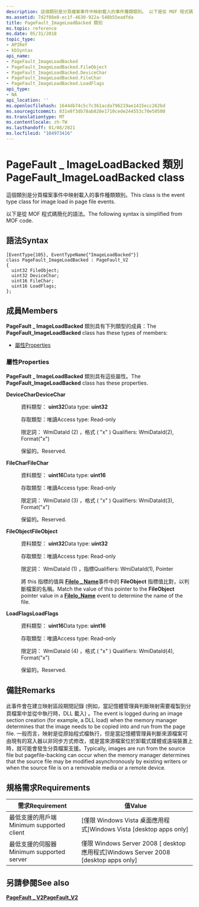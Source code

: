 ```yaml
---
description: 這個類別是分頁檔案事件中映射載入的事件種類類別。 以下是從 MOF 程式碼簡化的語法。
ms.assetid: 7d2f08e8-ec1f-4630-922a-548b55eadfda
title: PageFault_ImageLoadBacked 類別
ms.topic: reference
ms.date: 05/31/2018
topic_type:
- APIRef
- kbSyntax
api_name:
- PageFault_ImageLoadBacked
- PageFault_ImageLoadBacked.FileObject
- PageFault_ImageLoadBacked.DeviceChar
- PageFault_ImageLoadBacked.FileChar
- PageFault_ImageLoadBacked.LoadFlags
api_type:
- NA
api_location: ''
ms.openlocfilehash: 1644db74c5c7c361acda796219ae1415ecc262bd
ms.sourcegitcommit: 831e8f3db78ab820e1710cede244553c70e50500
ms.translationtype: MT
ms.contentlocale: zh-TW
ms.lasthandoff: 01/08/2021
ms.locfileid: "104973416"
---
```

# <a name="pagefault_imageloadbacked-class"></a><span data-ttu-id="84fe4-104">PageFault \_ ImageLoadBacked 類別</span><span class="sxs-lookup"><span data-stu-id="84fe4-104">PageFault\_ImageLoadBacked class</span></span>

<span data-ttu-id="84fe4-105">這個類別是分頁檔案事件中映射載入的事件種類類別。</span><span class="sxs-lookup"><span data-stu-id="84fe4-105">This class is the event type class for image load in page file events.</span></span>

<span data-ttu-id="84fe4-106">以下是從 MOF 程式碼簡化的語法。</span><span class="sxs-lookup"><span data-stu-id="84fe4-106">The following syntax is simplified from MOF code.</span></span>

## <a name="syntax"></a><span data-ttu-id="84fe4-107">語法</span><span class="sxs-lookup"><span data-stu-id="84fe4-107">Syntax</span></span>

``` syntax
[EventType{105}, EventTypeName{"ImageLoadBacked"}]
class PageFault_ImageLoadBacked : PageFault_V2
{
  uint32 FileObject;
  uint32 DeviceChar;
  uint16 FileChar;
  uint16 LoadFlags;
};
```

## <a name="members"></a><span data-ttu-id="84fe4-108">成員</span><span class="sxs-lookup"><span data-stu-id="84fe4-108">Members</span></span>

<span data-ttu-id="84fe4-109">**PageFault \_ ImageLoadBacked** 類別具有下列類型的成員：</span><span class="sxs-lookup"><span data-stu-id="84fe4-109">The **PageFault\_ImageLoadBacked** class has these types of members:</span></span>

-   [<span data-ttu-id="84fe4-110">屬性</span><span class="sxs-lookup"><span data-stu-id="84fe4-110">Properties</span></span>](#properties)

### <a name="properties"></a><span data-ttu-id="84fe4-111">屬性</span><span class="sxs-lookup"><span data-stu-id="84fe4-111">Properties</span></span>

<span data-ttu-id="84fe4-112">**PageFault \_ ImageLoadBacked** 類別具有這些屬性。</span><span class="sxs-lookup"><span data-stu-id="84fe4-112">The **PageFault\_ImageLoadBacked** class has these properties.</span></span>

<dl> <dt>

<span data-ttu-id="84fe4-113">**DeviceChar**</span><span class="sxs-lookup"><span data-stu-id="84fe4-113">**DeviceChar**</span></span>
</dt> <dd> <dl> <dt>

<span data-ttu-id="84fe4-114">資料類型： **uint32**</span><span class="sxs-lookup"><span data-stu-id="84fe4-114">Data type: **uint32**</span></span>
</dt> <dt>

<span data-ttu-id="84fe4-115">存取類型：唯讀</span><span class="sxs-lookup"><span data-stu-id="84fe4-115">Access type: Read-only</span></span>
</dt> <dt>

<span data-ttu-id="84fe4-116">限定詞： WmiDataId (2) ，格式 ( "x" ) </span><span class="sxs-lookup"><span data-stu-id="84fe4-116">Qualifiers: WmiDataId(2), Format("x")</span></span>
</dt> </dl>

<span data-ttu-id="84fe4-117">保留的。</span><span class="sxs-lookup"><span data-stu-id="84fe4-117">Reserved.</span></span>

</dd> <dt>

<span data-ttu-id="84fe4-118">**FileChar**</span><span class="sxs-lookup"><span data-stu-id="84fe4-118">**FileChar**</span></span>
</dt> <dd> <dl> <dt>

<span data-ttu-id="84fe4-119">資料類型： **uint16**</span><span class="sxs-lookup"><span data-stu-id="84fe4-119">Data type: **uint16**</span></span>
</dt> <dt>

<span data-ttu-id="84fe4-120">存取類型：唯讀</span><span class="sxs-lookup"><span data-stu-id="84fe4-120">Access type: Read-only</span></span>
</dt> <dt>

<span data-ttu-id="84fe4-121">限定詞： WmiDataId (3) ，格式 ( "x" ) </span><span class="sxs-lookup"><span data-stu-id="84fe4-121">Qualifiers: WmiDataId(3), Format("x")</span></span>
</dt> </dl>

<span data-ttu-id="84fe4-122">保留的。</span><span class="sxs-lookup"><span data-stu-id="84fe4-122">Reserved.</span></span>

</dd> <dt>

<span data-ttu-id="84fe4-123">**FileObject**</span><span class="sxs-lookup"><span data-stu-id="84fe4-123">**FileObject**</span></span>
</dt> <dd> <dl> <dt>

<span data-ttu-id="84fe4-124">資料類型： **uint32**</span><span class="sxs-lookup"><span data-stu-id="84fe4-124">Data type: **uint32**</span></span>
</dt> <dt>

<span data-ttu-id="84fe4-125">存取類型：唯讀</span><span class="sxs-lookup"><span data-stu-id="84fe4-125">Access type: Read-only</span></span>
</dt> <dt>

<span data-ttu-id="84fe4-126">限定詞： WmiDataId (1) ，指標</span><span class="sxs-lookup"><span data-stu-id="84fe4-126">Qualifiers: WmiDataId(1), Pointer</span></span>
</dt> </dl>

<span data-ttu-id="84fe4-127">將 this 指標的值與 [**FileIo \_ Name**](fileio-name.md)事件中的 **FileObject** 指標值比對，以判斷檔案的名稱。</span><span class="sxs-lookup"><span data-stu-id="84fe4-127">Match the value of this pointer to the **FileObject** pointer value in a [**FileIo\_Name**](fileio-name.md) event to determine the name of the file.</span></span>

</dd> <dt>

<span data-ttu-id="84fe4-128">**LoadFlags**</span><span class="sxs-lookup"><span data-stu-id="84fe4-128">**LoadFlags**</span></span>
</dt> <dd> <dl> <dt>

<span data-ttu-id="84fe4-129">資料類型： **uint16**</span><span class="sxs-lookup"><span data-stu-id="84fe4-129">Data type: **uint16**</span></span>
</dt> <dt>

<span data-ttu-id="84fe4-130">存取類型：唯讀</span><span class="sxs-lookup"><span data-stu-id="84fe4-130">Access type: Read-only</span></span>
</dt> <dt>

<span data-ttu-id="84fe4-131">限定詞： WmiDataId (4) ，格式 ( "x" ) </span><span class="sxs-lookup"><span data-stu-id="84fe4-131">Qualifiers: WmiDataId(4), Format("x")</span></span>
</dt> </dl>

<span data-ttu-id="84fe4-132">保留的。</span><span class="sxs-lookup"><span data-stu-id="84fe4-132">Reserved.</span></span>

</dd> </dl>

## <a name="remarks"></a><span data-ttu-id="84fe4-133">備註</span><span class="sxs-lookup"><span data-stu-id="84fe4-133">Remarks</span></span>

<span data-ttu-id="84fe4-134">此事件會在建立映射區段期間記錄 (例如，當記憶體管理員判斷映射需要複製到分頁檔案中並從中執行時，DLL 載入) 。</span><span class="sxs-lookup"><span data-stu-id="84fe4-134">The event is logged during an image section creation (for example, a DLL load) when the memory manager determines that the image needs to be copied into and run from the page file.</span></span> <span data-ttu-id="84fe4-135">一般而言，映射是從原始程式檔執行，但是當記憶體管理員判斷來源檔案可由現有的寫入器以非同步方式修改，或是當來源檔案位於卸載式媒體或遠端裝置上時，就可能會發生分頁檔案支援。</span><span class="sxs-lookup"><span data-stu-id="84fe4-135">Typically, images are run from the source file but pagefile-backing can occur when the memory manager determines that the source file may be modified asynchronously by existing writers or when the source file is on a removable media or a remote device.</span></span>

## <a name="requirements"></a><span data-ttu-id="84fe4-136">規格需求</span><span class="sxs-lookup"><span data-stu-id="84fe4-136">Requirements</span></span>



| <span data-ttu-id="84fe4-137">需求</span><span class="sxs-lookup"><span data-stu-id="84fe4-137">Requirement</span></span> | <span data-ttu-id="84fe4-138">值</span><span class="sxs-lookup"><span data-stu-id="84fe4-138">Value</span></span> |
|-------------------------------------|------------------------------------------------------|
| <span data-ttu-id="84fe4-139">最低支援的用戶端</span><span class="sxs-lookup"><span data-stu-id="84fe4-139">Minimum supported client</span></span><br/> | <span data-ttu-id="84fe4-140">\[僅限 Windows Vista 桌面應用程式\]</span><span class="sxs-lookup"><span data-stu-id="84fe4-140">Windows Vista \[desktop apps only\]</span></span><br/>       |
| <span data-ttu-id="84fe4-141">最低支援的伺服器</span><span class="sxs-lookup"><span data-stu-id="84fe4-141">Minimum supported server</span></span><br/> | <span data-ttu-id="84fe4-142">僅限 Windows Server 2008 \[ desktop 應用程式\]</span><span class="sxs-lookup"><span data-stu-id="84fe4-142">Windows Server 2008 \[desktop apps only\]</span></span><br/> |



## <a name="see-also"></a><span data-ttu-id="84fe4-143">另請參閱</span><span class="sxs-lookup"><span data-stu-id="84fe4-143">See also</span></span>

<dl> <dt>

[<span data-ttu-id="84fe4-144">**PageFault \_ V2**</span><span class="sxs-lookup"><span data-stu-id="84fe4-144">**PageFault\_V2**</span></span>](pagefault-v2.md)
</dt> </dl>

 

 





